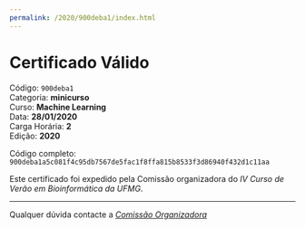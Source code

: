```yaml
---
permalink: /2020/900deba1/index.html
---
```


# Certificado Válido

Código: `900deba1`<br>
Categoria: **minicurso**<br>
Curso: **Machine Learning**<br>
Data: **28/01/2020**<br>
Carga Horária: **2**<br>
Edição: **2020**<br>


Código completo: `900deba1a5c081f4c95db7567de5fac1f8ffa815b8533f3d86940f432d1c11aa`


Este certificado foi expedido pela Comissão organizadora do *IV Curso de Verão em Bioinformática da UFMG*.

----

Qualquer dúvida contacte a [_Comissão Organizadora_](<mailto:cursobioinfoufmg@gmail.com$subject=[Certificados]>)

